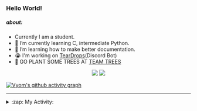 ### Hello World!

##### about:
- Currently I am a student.
- 🌱 I’m currently learning C, intermediate Python.
- 🌱 I’m learning how to make better documentation.
- 😭 I'm working on [TearDrops](https://github.com/Vyvy-vi/TearDrops)(Discord Bot)
- 🌱 GO PLANT SOME TREES AT [TEAM TREES](https://teamtrees.org/)

<p align="center">
  <a href="https://twitter.com/Vyvy_viM"><img target="_blank" src="https://img.shields.io/badge/twitter%20@Vyvy_viM-0D95E8?style=for-the-badge&logo=twitter&logoColor=white"/></a> 
  <a href="https://vyvy-vi.github.io/portfolio"><img target="_blank" src="https://img.shields.io/badge/-I%27m_craving_for_open_source-green?style=for-the-badge&logo=github&logoColor=black"/></a> 
</p>

[![Vyom's github activity graph](https://activity-graph.herokuapp.com/graph?username=Vyvy-vi)](https://github.com/ashutosh00710/github-readme-activity-graph)

---
<details>
  <summary>:zap: My Activity:</summary>
  
<!--START_SECTION:waka-->
**I'm a Night 🦉** 

```text
🌞 Morning    45 commits     █░░░░░░░░░░░░░░░░░░░░░░░░   7.05% 
🌆 Daytime    144 commits    █████░░░░░░░░░░░░░░░░░░░░   22.57% 
🌃 Evening    237 commits    █████████░░░░░░░░░░░░░░░░   37.15% 
🌙 Night      212 commits    ████████░░░░░░░░░░░░░░░░░   33.23%

```
📅 **I'm Most Productive on Sunday** 

```text
Monday       71 commits     ██░░░░░░░░░░░░░░░░░░░░░░░   11.13% 
Tuesday      91 commits     ███░░░░░░░░░░░░░░░░░░░░░░   14.26% 
Wednesday    96 commits     ███░░░░░░░░░░░░░░░░░░░░░░   15.05% 
Thursday     82 commits     ███░░░░░░░░░░░░░░░░░░░░░░   12.85% 
Friday       44 commits     █░░░░░░░░░░░░░░░░░░░░░░░░   6.9% 
Saturday     87 commits     ███░░░░░░░░░░░░░░░░░░░░░░   13.64% 
Sunday       167 commits    ██████░░░░░░░░░░░░░░░░░░░   26.18%

```


📊 **This Week I Spent My Time On** 

```text
🔥 Editors: 
Vim                      5 hrs 2 mins        ████████████████████████░   97.03% 
VS Code                  9 mins              ░░░░░░░░░░░░░░░░░░░░░░░░░   2.97%

🐱‍💻 Projects: 
TEC-welcome-bot          4 hrs 23 mins       █████████████████████░░░░   84.6% 
TEC-Discord-Automation   29 mins             ██░░░░░░░░░░░░░░░░░░░░░░░   9.58% 
vyvy-vi-appreciates      9 mins              ░░░░░░░░░░░░░░░░░░░░░░░░░   2.97% 
api                      8 mins              ░░░░░░░░░░░░░░░░░░░░░░░░░   2.74% 
Unknown Project          0 secs              ░░░░░░░░░░░░░░░░░░░░░░░░░   0.1%

```


 Last Updated on 12/09/2021
<!--END_SECTION:waka-->
</details>
